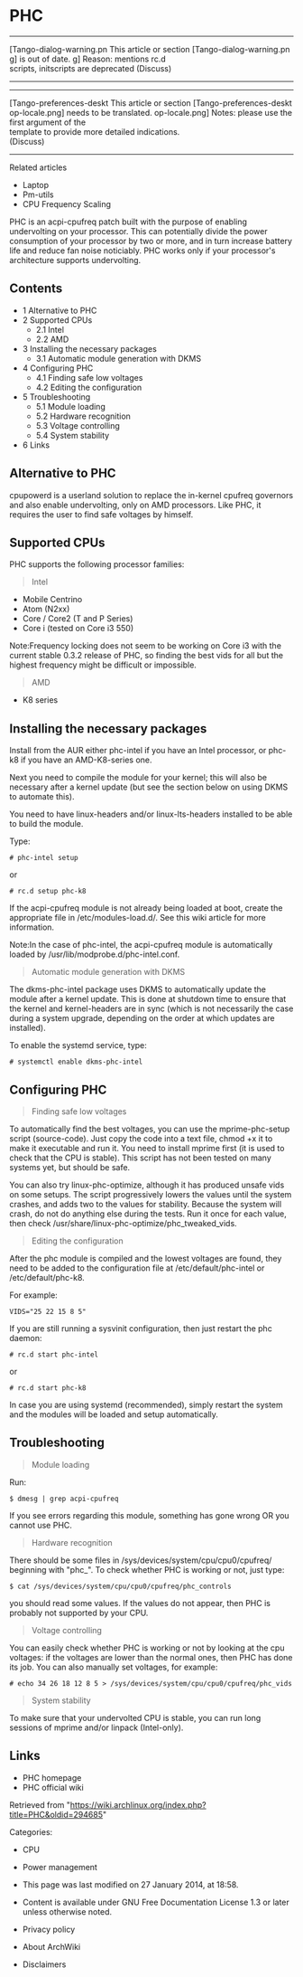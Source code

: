 PHC
===

  ------------------------ ------------------------ ------------------------
  [Tango-dialog-warning.pn This article or section  [Tango-dialog-warning.pn
  g]                       is out of date.          g]
                           Reason: mentions rc.d    
                           scripts, initscripts are 
                           deprecated (Discuss)     
  ------------------------ ------------------------ ------------------------

  ------------------------ ------------------------ ------------------------
  [Tango-preferences-deskt This article or section  [Tango-preferences-deskt
  op-locale.png]           needs to be translated.  op-locale.png]
                           Notes: please use the    
                           first argument of the    
                           template to provide more 
                           detailed indications.    
                           (Discuss)                
  ------------------------ ------------------------ ------------------------

Related articles

-   Laptop
-   Pm-utils
-   CPU Frequency Scaling

PHC is an acpi-cpufreq patch built with the purpose of enabling
undervolting on your processor. This can potentially divide the power
consumption of your processor by two or more, and in turn increase
battery life and reduce fan noise noticiably. PHC works only if your
processor's architecture supports undervolting.

Contents
--------

-   1 Alternative to PHC
-   2 Supported CPUs
    -   2.1 Intel
    -   2.2 AMD
-   3 Installing the necessary packages
    -   3.1 Automatic module generation with DKMS
-   4 Configuring PHC
    -   4.1 Finding safe low voltages
    -   4.2 Editing the configuration
-   5 Troubleshooting
    -   5.1 Module loading
    -   5.2 Hardware recognition
    -   5.3 Voltage controlling
    -   5.4 System stability
-   6 Links

Alternative to PHC
------------------

cpupowerd is a userland solution to replace the in-kernel cpufreq
governors and also enable undervolting, only on AMD processors. Like
PHC, it requires the user to find safe voltages by himself.

Supported CPUs
--------------

PHC supports the following processor families:

> Intel

-   Mobile Centrino
-   Atom (N2xx)
-   Core / Core2 (T and P Series)
-   Core i (tested on Core i3 550)

Note:Frequency locking does not seem to be working on Core i3 with the
current stable 0.3.2 release of PHC, so finding the best vids for all
but the highest frequency might be difficult or impossible.

> AMD

-   K8 series

Installing the necessary packages
---------------------------------

Install from the AUR either phc-intel if you have an Intel processor, or
phc-k8 if you have an AMD-K8-series one.

Next you need to compile the module for your kernel; this will also be
necessary after a kernel update (but see the section below on using DKMS
to automate this).

  
 You need to have linux-headers and/or linux-lts-headers installed to be
able to build the module.

Type:

    # phc-intel setup

or

    # rc.d setup phc-k8

If the acpi-cpufreq module is not already being loaded at boot, create
the appropriate file in /etc/modules-load.d/. See this wiki article for
more information.

Note:In the case of phc-intel, the acpi-cpufreq module is automatically
loaded by /usr/lib/modprobe.d/phc-intel.conf.

> Automatic module generation with DKMS

The dkms-phc-intel package uses DKMS to automatically update the module
after a kernel update. This is done at shutdown time to ensure that the
kernel and kernel-headers are in sync (which is not necessarily the case
during a system upgrade, depending on the order at which updates are
installed).

To enable the systemd service, type:

    # systemctl enable dkms-phc-intel

Configuring PHC
---------------

> Finding safe low voltages

To automatically find the best voltages, you can use the
mprime-phc-setup script (source-code). Just copy the code into a text
file, chmod +x it to make it executable and run it. You need to install
mprime first (it is used to check that the CPU is stable). This script
has not been tested on many systems yet, but should be safe.

You can also try linux-phc-optimize, although it has produced unsafe
vids on some setups. The script progressively lowers the values until
the system crashes, and adds two to the values for stability. Because
the system will crash, do not do anything else during the tests. Run it
once for each value, then check
/usr/share/linux-phc-optimize/phc_tweaked_vids.

> Editing the configuration

After the phc module is compiled and the lowest voltages are found, they
need to be added to the configuration file at /etc/default/phc-intel or
/etc/default/phc-k8.

For example:

    VIDS="25 22 15 8 5"

If you are still running a sysvinit configuration, then just restart the
phc daemon:

    # rc.d start phc-intel

or

    # rc.d start phc-k8

In case you are using systemd (recommended), simply restart the system
and the modules will be loaded and setup automatically.

Troubleshooting
---------------

> Module loading

Run:

    $ dmesg | grep acpi-cpufreq

If you see errors regarding this module, something has gone wrong OR you
cannot use PHC.

> Hardware recognition

There should be some files in /sys/devices/system/cpu/cpu0/cpufreq/
beginning with "phc_". To check whether PHC is working or not, just
type:

    $ cat /sys/devices/system/cpu/cpu0/cpufreq/phc_controls

you should read some values. If the values do not appear, then PHC is
probably not supported by your CPU.

> Voltage controlling

You can easily check whether PHC is working or not by looking at the cpu
voltages: if the voltages are lower than the normal ones, then PHC has
done its job. You can also manually set voltages, for example:

    # echo 34 26 18 12 8 5 > /sys/devices/system/cpu/cpu0/cpufreq/phc_vids

> System stability

To make sure that your undervolted CPU is stable, you can run long
sessions of mprime and/or linpack (Intel-only).

Links
-----

-   PHC homepage
-   PHC official wiki

Retrieved from
"https://wiki.archlinux.org/index.php?title=PHC&oldid=294685"

Categories:

-   CPU
-   Power management

-   This page was last modified on 27 January 2014, at 18:58.
-   Content is available under GNU Free Documentation License 1.3 or
    later unless otherwise noted.
-   Privacy policy
-   About ArchWiki
-   Disclaimers
